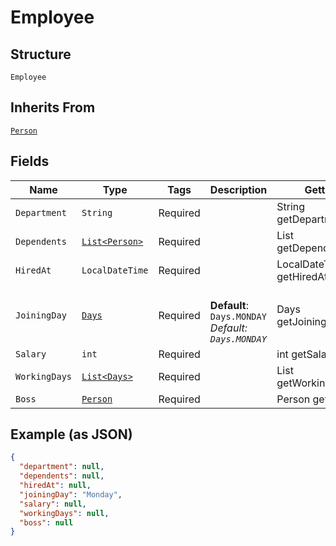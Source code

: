 
# Employee

## Structure

`Employee`

## Inherits From

[`Person`](/doc/models/person.md)

## Fields

| Name | Type | Tags | Description | Getter | Setter |
|  --- | --- | --- | --- | --- | --- |
| `Department` | `String` | Required | <testing> <testing> | String getDepartment() | setDepartment(String department) |
| `Dependents` | [`List<Person>`](/doc/models/person.md) | Required | <testing> <testing> | List<Person> getDependents() | setDependents(List<Person> dependents) |
| `HiredAt` | `LocalDateTime` | Required | <testing> <testing> | LocalDateTime getHiredAt() | setHiredAt(LocalDateTime hiredAt) |
| `JoiningDay` | [`Days`](/doc/models/days.md) | Required | <testing> <testing><br>**Default**: `Days.MONDAY`<br>*Default: `Days.MONDAY`* | Days getJoiningDay() | setJoiningDay(Days joiningDay) |
| `Salary` | `int` | Required | <testing> <testing> | int getSalary() | setSalary(int salary) |
| `WorkingDays` | [`List<Days>`](/doc/models/days.md) | Required | <testing> <testing> | List<Days> getWorkingDays() | setWorkingDays(List<Days> workingDays) |
| `Boss` | [`Person`](/doc/models/person.md) | Required | <testing> <testing> | Person getBoss() | setBoss(Person boss) |

## Example (as JSON)

```json
{
  "department": null,
  "dependents": null,
  "hiredAt": null,
  "joiningDay": "Monday",
  "salary": null,
  "workingDays": null,
  "boss": null
}
```


